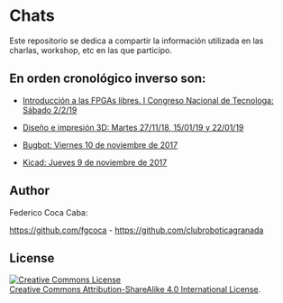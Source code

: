 # Chats

Este repositorio se dedica a compartir la información utilizada en las charlas, workshop, etc en las que participo.

## En orden cronológico inverso son:

* [Introducción a las FPGAs libres. I Congreso Nacional de Tecnologa: Sábado 2/2/19](https://github.com/fgcoca/Chats/tree/master/9-2-19-Ponencia-FPGAs-Congreso-Tecnologia-Malaga)

* [Diseño e impresión 3D: Martes 27/11/18, 15/01/19 y 22/01/19](https://github.com/fgcoca/Chats/tree/master/27-11-18-Materiales-Taller-3D)

* [Bugbot: Viernes 10 de noviembre de 2017](https://github.com/fgcoca/Chats/tree/master/10-11-17-Fr-Bugbot "Viernes 10 de noviembre de 2017 en el CEIP Sierra Nevada")
 
* [Kicad: Jueves 9 de noviembre de 2017](https://github.com/fgcoca/Chats/tree/master/9-11-17-Th-Kicad "Kicad: Jueves 9 de noviembre de 2017 en el aula 001 del IES Virgen de las Nieves")

## **Author**

Federico Coca Caba:

https://github.com/fgcoca  - https://github.com/clubroboticagranada


## **License**
<a rel="license" href="http://creativecommons.org/licenses/by-sa/4.0/"><img alt="Creative Commons License" style="border-width:0" src="https://i.creativecommons.org/l/by-sa/4.0/88x31.png" /></a><br /> <a rel="license" href="http://creativecommons.org/licenses/by-sa/4.0/">Creative Commons Attribution-ShareAlike 4.0 International License</a>.




